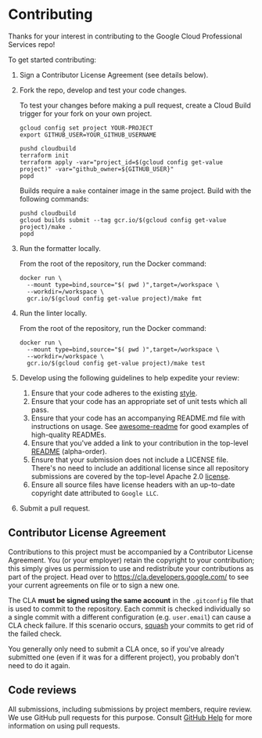 # Contributing

Thanks for your interest in contributing to the Google Cloud Professional Services
repo!

To get started contributing:

1. Sign a Contributor License Agreement (see details below).
1. Fork the repo, develop and test your code changes.

   To test your changes before making a pull request, create a Cloud Build
   trigger for your fork on your own project.

   ```
   gcloud config set project YOUR-PROJECT
   export GITHUB_USER=YOUR_GITHUB_USERNAME

   pushd cloudbuild
   terraform init
   terraform apply -var="project_id=$(gcloud config get-value project)" -var="github_owner=${GITHUB_USER}"
   popd
   ```

   Builds require a `make` container image in the same project. Build with
   the following commands:

   ```
   pushd cloudbuild
   gcloud builds submit --tag gcr.io/$(gcloud config get-value project)/make .
   popd
   ```

1. Run the formatter locally.

   From the root of the repository, run the Docker command:
   ```
   docker run \
     --mount type=bind,source="$( pwd )",target=/workspace \
     --workdir=/workspace \
     gcr.io/$(gcloud config get-value project)/make fmt
   ```

1. Run the linter locally.

   From the root of the repository, run the Docker command:
   ```
   docker run \
     --mount type=bind,source="$( pwd )",target=/workspace \
     --workdir=/workspace \
     gcr.io/$(gcloud config get-value project)/make test
   ```

1. Develop using the following guidelines to help expedite your review:
    1. Ensure that your code adheres to the existing [style](https://google.github.io/styleguide).
    1. Ensure that your code has an appropriate set of unit tests which all pass.
    1. Ensure that your code has an accompanying README.md file with instructions on usage. See [awesome-readme](https://github.com/matiassingers/awesome-readme) for good examples of high-quality READMEs.
    1. Ensure that you've added a link to your contribution in the top-level [README](https://github.com/GoogleCloudPlatform/professional-services/blob/master/README.md) (alpha-order).
    1. Ensure that your submission does not include a LICENSE file. There's no need to include an additional license since all repository submissions are covered by the top-level Apache 2.0 [license](https://github.com/GoogleCloudPlatform/professional-services/blob/master/LICENSE).
    1. Ensure all source files have license headers with an up-to-date copyright date attributed to `Google LLC`.
1. Submit a pull request.

## Contributor License Agreement

Contributions to this project must be accompanied by a Contributor License
Agreement. You (or your employer) retain the copyright to your contribution;
this simply gives us permission to use and redistribute your contributions as
part of the project. Head over to <https://cla.developers.google.com/> to see
your current agreements on file or to sign a new one.

The CLA **must be signed using the same account** in the `.gitconfig` file that is
used to commit to the repository. Each commit is checked individually so a single
commit with a different configuration (e.g. `user.email`) can cause a CLA check
failure. If this scenario occurs, [squash](https://stackoverflow.com/questions/5189560/squash-my-last-x-commits-together-using-git)
your commits to get rid of the failed check.

You generally only need to submit a CLA once, so if you've already submitted one
(even if it was for a different project), you probably don't need to do it
again.

## Code reviews

All submissions, including submissions by project members, require review. We
use GitHub pull requests for this purpose. Consult
[GitHub Help](https://help.github.com/articles/about-pull-requests/) for more
information on using pull requests.
